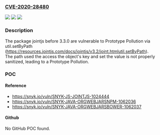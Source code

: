 ### [CVE-2020-28480](https://cve.mitre.org/cgi-bin/cvename.cgi?name=CVE-2020-28480)
![](https://img.shields.io/static/v1?label=Product&message=jointjs&color=blue)
![](https://img.shields.io/static/v1?label=Version&message=%3C%203.3.0%20&color=brighgreen)
![](https://img.shields.io/static/v1?label=Vulnerability&message=Prototype%20Pollution&color=brighgreen)

### Description

The package jointjs before 3.3.0 are vulnerable to Prototype Pollution via util.setByPath (https://resources.jointjs.com/docs/jointjs/v3.2/joint.htmlutil.setByPath). The path used the access the object's key and set the value is not properly sanitized, leading to a Prototype Pollution.

### POC

#### Reference
- https://snyk.io/vuln/SNYK-JS-JOINTJS-1024444
- https://snyk.io/vuln/SNYK-JAVA-ORGWEBJARSNPM-1062036
- https://snyk.io/vuln/SNYK-JAVA-ORGWEBJARSBOWER-1062037

#### Github
No GitHub POC found.


